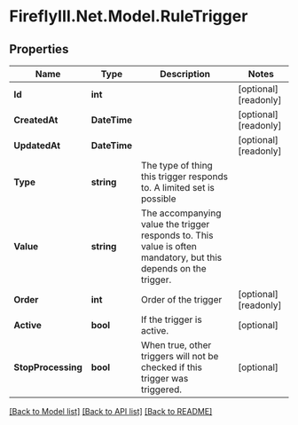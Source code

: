 # FireflyIII.Net.Model.RuleTrigger
## Properties

Name | Type | Description | Notes
------------ | ------------- | ------------- | -------------
**Id** | **int** |  | [optional] [readonly] 
**CreatedAt** | **DateTime** |  | [optional] [readonly] 
**UpdatedAt** | **DateTime** |  | [optional] [readonly] 
**Type** | **string** | The type of thing this trigger responds to. A limited set is possible | 
**Value** | **string** | The accompanying value the trigger responds to. This value is often mandatory, but this depends on the trigger. | 
**Order** | **int** | Order of the trigger | [optional] [readonly] 
**Active** | **bool** | If the trigger is active. | [optional] 
**StopProcessing** | **bool** | When true, other triggers will not be checked if this trigger was triggered. | [optional] 

[[Back to Model list]](../README.md#documentation-for-models) [[Back to API list]](../README.md#documentation-for-api-endpoints) [[Back to README]](../README.md)

